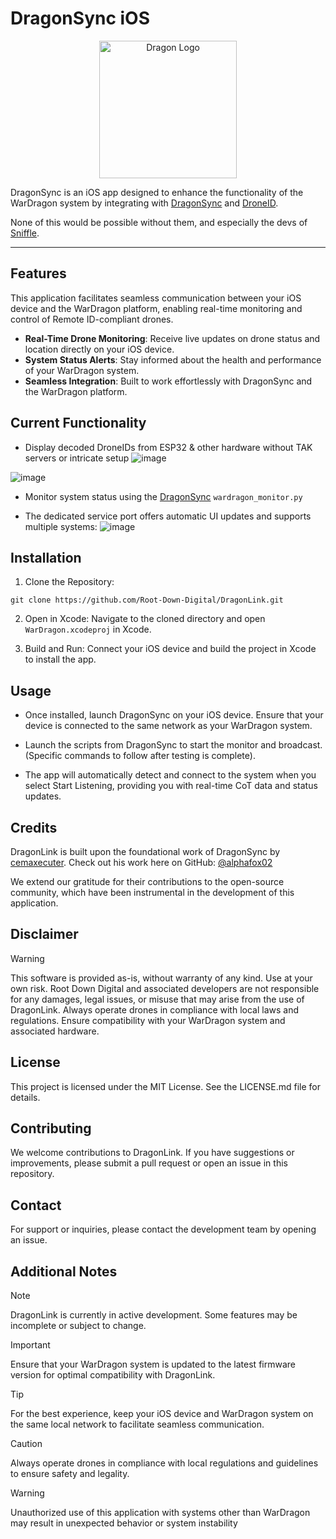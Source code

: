 # DragonSync iOS

<p align="center">
  <img src="https://github.com/user-attachments/assets/35f7de98-7256-467d-a983-6eed49e90796" alt="Dragon Logo" width="220">
</p>



DragonSync is an iOS app designed to enhance the functionality of the WarDragon system by integrating with [DragonSync](https://github.com/alphafox02/DragonSync) and [DroneID](https://github.com/bkerler/DroneID). 

None of this would be possible without them, and especially the devs of [Sniffle](https://github.com/nccgroup/Sniffle). 

---

## Features

This application facilitates seamless communication between your iOS device and the WarDragon platform, enabling real-time monitoring and control of Remote ID-compliant drones.

- **Real-Time Drone Monitoring**: Receive live updates on drone status and location directly on your iOS device.
- **System Status Alerts**: Stay informed about the health and performance of your WarDragon system.
- **Seamless Integration**: Built to work effortlessly with DragonSync and the WarDragon platform.

## Current Functionality

- Display decoded DroneIDs from ESP32 & other hardware without TAK servers or intricate setup
![image](https://github.com/user-attachments/assets/63f082e5-64b6-469c-9bc8-b98bc1ebc71a)

![image](https://github.com/user-attachments/assets/1e4ebd30-01a2-4158-9422-4c65b21fa18b)


- Monitor system status using the [DragonSync](https://github.com/alphafox02/DragonSync) `wardragon_monitor.py`
   
- The dedicated service port offers automatic UI updates and supports multiple systems:
![image](https://github.com/user-attachments/assets/197d5703-90e2-4485-8af7-8bd6c46f44fb)


## Installation

1. Clone the Repository:
```
git clone https://github.com/Root-Down-Digital/DragonLink.git
```
2. Open in Xcode: Navigate to the cloned directory and open `WarDragon.xcodeproj` in Xcode.

3. Build and Run: Connect your iOS device and build the project in Xcode to install the app.

## Usage

- Once installed, launch DragonSync on your iOS device. Ensure that your device is connected to the same network as your WarDragon system.

- Launch the scripts from DragonSync to start the monitor and broadcast. (Specific commands to follow after testing is complete). 

- The app will automatically detect and connect to the system when you select Start Listening, providing you with real-time CoT data and status updates.

## Credits

DragonLink is built upon the foundational work of DragonSync by [cemaxecuter](cemaxecuter.com). Check out his work here on GitHub: [@alphafox02](https://github.com/alphafox02)

We extend our gratitude for their contributions to the open-source community, which have been instrumental in the development of this application.

## Disclaimer

> [!WARNING]
> This software is provided as-is, without warranty of any kind. Use at your own risk.
Root Down Digital and associated developers are not responsible for any damages, legal issues, or misuse that may arise from the use of DragonLink. Always operate drones in compliance with local laws and regulations. Ensure compatibility with your WarDragon system and associated hardware.

## License

This project is licensed under the MIT License. See the LICENSE.md file for details.

## Contributing

We welcome contributions to DragonLink. If you have suggestions or improvements, please submit a pull request or open an issue in this repository.

## Contact

For support or inquiries, please contact the development team by opening an issue.

## Additional Notes

> [!NOTE]
> DragonLink is currently in active development. Some features may be incomplete or subject to change.

> [!IMPORTANT]
> Ensure that your WarDragon system is updated to the latest firmware version for optimal compatibility with DragonLink.

> [!TIP]
> For the best experience, keep your iOS device and WarDragon system on the same local network to facilitate seamless communication.

> [!CAUTION]
> Always operate drones in compliance with local regulations and guidelines to ensure safety and legality.

> [!WARNING]
> Unauthorized use of this application with systems other than WarDragon may result in unexpected behavior or system instability

